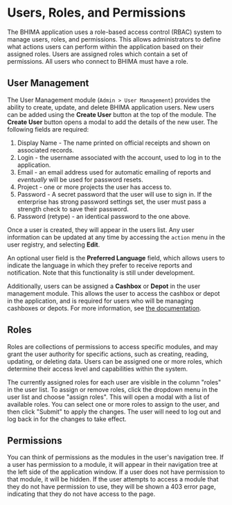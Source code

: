 
# Users, Roles, and Permissions

The BHIMA application uses a role-based access control (RBAC) system to manage users, roles, and permissions. This allows administrators to define what actions users can perform within the application based on their assigned roles.  Users are assigned roles which contain a set of permissions.   All users who connect to BHIMA must have a role.

## User Management
The User Management module (`Admin > User Management`) provides the ability to create, update, and delete BHIMA application users.  New users can be added using the **Create User** button at the top of the module.  The **Create User** button opens a modal to add the details of the new user.  The following fields are required:

1. Display Name  - The name printed on official receipts and shown on associated records.
2. Login - the username associated with the account, used to log in to the application.
3. Email - an email address used for automatic emailing of reports and _eventually_ will be used for password resets.
4. Project - one or more projects the user has access to.
5. Password - A secret password that the user will use to sign in.  If the enterprise has strong password settings set, the user must pass a strength check to save their password.
6. Password (retype) - an identical password to the one above.

Once a user is created, they will appear in the users list.  Any user information can be updated at any time by accessing the `action` menu in the user registry, and selecting **Edit**.

An optional user field is the **Preferred Language** field, which allows users to indicate the language in which they prefer to receive reports and notification.  Note that this functionality is still under development.

Additionally, users can be assigned a **Cashbox** or **Depot** in the user management module.  This allows the user to access the cashbox or depot in the application, and is required for users who will be managing cashboxes or depots.  For more information, see [the documentation](./cashboxes-depots).

## Roles
Roles are collections of permissions to access specific modules, and may grant the user authority for specific actions, such as creating, reading, updating, or deleting data.  Users can be assigned one or more roles, which determine their access level and capabilities within the system.

The currently assigned roles for each user are visible in the column "roles" in the user list.  To assign or remove roles, click the dropdown menu in the user list and choose "assign roles".  This will open a modal with a list of available roles.  You can select one or more roles to assign to the user, and then click "Submit" to apply the changes.  The user will need to log out and log back in for the changes to take effect.

## Permissions
You can think of permissions as the modules in the user's navigation tree.  If a user has permission to a module, it will appear in their navigation tree at the left side of the application window.  If a user does not have permission to that module, it will be hidden.  If the user attempts to access a module that they do not have permission to use, they will be shown a 403 error page, indicating that they do not have access to the page.



